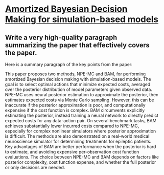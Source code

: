 # [Amortized Bayesian Decision Making for simulation-based models](https://arxiv.org/abs/2312.02674)

## Write a very high-quality paragraph summarizing the paper that effectively covers the paper.

 Here is a summary paragraph of the key points from the paper:

This paper proposes two methods, NPE-MC and BAM, for performing amortized Bayesian decision making with simulation-based models. The goal is to select optimal actions that minimize expected costs, averaged over the posterior distribution of model parameters given observed data. NPE-MC uses neural posterior estimation to approximate the posterior, then estimates expected costs via Monte Carlo sampling. However, this can be inaccurate if the posterior approximation is poor, and computationally expensive if the cost function is complex. BAM circumvents explicitly estimating the posterior, instead training a neural network to directly predict expected costs for any data-action pair. On several benchmark tasks, BAM achieves substantially lower incurred costs compared to NPE-MC, especially for complex nonlinear simulators where posterior approximation is difficult. The methods are also demonstrated on a real-world medical neuroscience simulator for determining treatments for epileptic patients. Key advantages of BAM are better performance when the posterior is hard to estimate, and avoiding expensive per-observation cost function evaluations. The choice between NPE-MC and BAM depends on factors like posterior complexity, cost function expense, and whether the full posterior or only decisions are needed.

